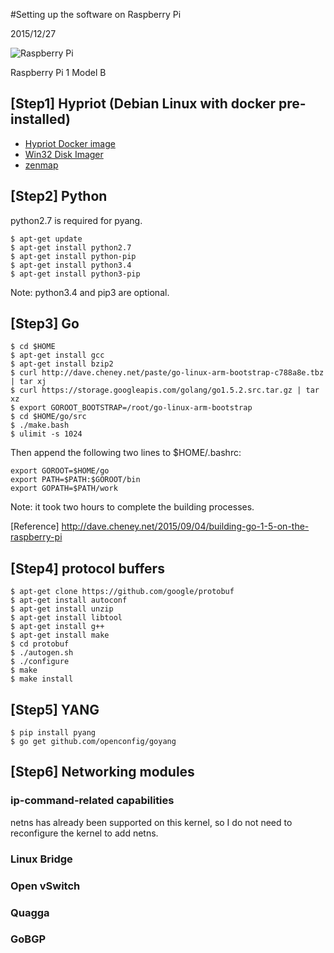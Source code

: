 #Setting up the software on Raspberry Pi

2015/12/27

![Raspberry Pi](https://raw.github.com/araobp/neutron-lan/master/misc/rpi.png)

Raspberry Pi 1 Model B

## [Step1] Hypriot (Debian Linux with docker pre-installed)
- [Hypriot Docker image](http://blog.hypriot.com/downloads/)
- [Win32 Disk Imager](http://sourceforge.net/projects/win32diskimager/)
- [zenmap](https://nmap.org/)

## [Step2] Python
python2.7 is required for pyang.
```
$ apt-get update
$ apt-get install python2.7
$ apt-get install python-pip
$ apt-get install python3.4
$ apt-get install python3-pip
```
Note: python3.4 and pip3 are optional.

## [Step3] Go
```
$ cd $HOME
$ apt-get install gcc
$ apt-get install bzip2
$ curl http://dave.cheney.net/paste/go-linux-arm-bootstrap-c788a8e.tbz | tar xj
$ curl https://storage.googleapis.com/golang/go1.5.2.src.tar.gz | tar xz
$ export GOROOT_BOOTSTRAP=/root/go-linux-arm-bootstrap
$ cd $HOME/go/src
$ ./make.bash
$ ulimit -s 1024
```
Then append the following two lines to $HOME/.bashrc:
```
export GOROOT=$HOME/go
export PATH=$PATH:$GOROOT/bin
export GOPATH=$PATH/work
```

Note: it took two hours to complete the building processes.

[Reference] http://dave.cheney.net/2015/09/04/building-go-1-5-on-the-raspberry-pi

## [Step4] protocol buffers
```
$ apt-get clone https://github.com/google/protobuf
$ apt-get install autoconf
$ apt-get install unzip
$ apt-get install libtool
$ apt-get install g++
$ apt-get install make
$ cd protobuf
$ ./autogen.sh
$ ./configure
$ make
$ make install
```

## [Step5] YANG

```
$ pip install pyang
$ go get github.com/openconfig/goyang
```

## [Step6] Networking modules

### ip-command-related capabilities
netns has already been supported on this kernel, so I do not need to reconfigure the kernel to add netns.

### Linux Bridge

### Open vSwitch

### Quagga

### GoBGP

